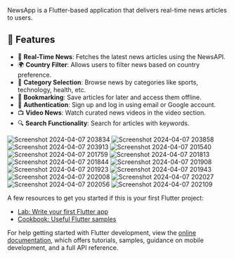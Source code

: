 NewsApp is a Flutter-based application that delivers real-time news articles to users. 

## 🚀 Features

- 🔄 **Real-Time News**: Fetches the latest news articles using the NewsAPI.
- 🌍 **Country Filter**: Allows users to filter news based on country preference.
- 🧠 **Category Selection**: Browse news by categories like sports, technology, health, etc.
- 🔖 **Bookmarking**: Save articles for later and access them offline.
- 🔐 **Authentication**: Sign up and log in using email or Google account.
- 📺 **Video News**: Watch curated news videos in the video section.
- 🔍 **Search Functionality**: Search for articles with keywords.

![Screenshot 2024-04-07 203834](https://github.com/GhadeBhavesh/NewsApp/assets/108714917/a74011a8-9ee2-4aa2-a7f2-c4ddb17b5b4e)
![Screenshot 2024-04-07 203858](https://github.com/GhadeBhavesh/NewsApp/assets/108714917/9d5b39c0-84a3-4efe-9a2d-62b84d43373d)
![Screenshot 2024-04-07 203913](https://github.com/GhadeBhavesh/NewsApp/assets/108714917/fdf67e43-b608-4c1c-98b1-5e8a5f9e31b0)
![Screenshot 2024-04-07 201540](https://github.com/GhadeBhavesh/NewsApp/assets/108714917/989b1478-28ed-44d0-853d-a9fdc6138e95)
![Screenshot 2024-04-07 201759](https://github.com/GhadeBhavesh/NewsApp/assets/108714917/b60380d8-2567-42b8-ab78-476e6f69d409)
![Screenshot 2024-04-07 201813](https://github.com/GhadeBhavesh/NewsApp/assets/108714917/dd8ad91c-d029-41cb-80c5-38ae2ffe67fa)
![Screenshot 2024-04-07 201844](https://github.com/GhadeBhavesh/NewsApp/assets/108714917/e777ecf3-5915-4d88-b71d-2e1c29f07516)
![Screenshot 2024-04-07 201908](https://github.com/GhadeBhavesh/NewsApp/assets/108714917/3c600310-f344-4069-8beb-0f3cdd1fe466)
![Screenshot 2024-04-07 201923](https://github.com/GhadeBhavesh/NewsApp/assets/108714917/fb788b3d-5ad5-447a-b74e-db10ba16ee5b)
![Screenshot 2024-04-07 201943](https://github.com/GhadeBhavesh/NewsApp/assets/108714917/cb1d3d2a-a80c-44c8-b039-f6468cd0f4ae)
![Screenshot 2024-04-07 202008](https://github.com/GhadeBhavesh/NewsApp/assets/108714917/6c9dee0f-80c2-4c1c-b696-921797b9c4f7)
![Screenshot 2024-04-07 202027](https://github.com/GhadeBhavesh/NewsApp/assets/108714917/c63e6ab7-a42b-4bbe-8755-0b7559a715b1)
![Screenshot 2024-04-07 202056](https://github.com/GhadeBhavesh/NewsApp/assets/108714917/26ac699e-7315-4d52-a990-1bf1418d8ef8)
![Screenshot 2024-04-07 202109](https://github.com/GhadeBhavesh/NewsApp/assets/108714917/66fa1f2a-e617-4457-a91b-4c7115487421)

A few resources to get you started if this is your first Flutter project:

- [Lab: Write your first Flutter app](https://docs.flutter.dev/get-started/codelab)
- [Cookbook: Useful Flutter samples](https://docs.flutter.dev/cookbook)

For help getting started with Flutter development, view the
[online documentation](https://docs.flutter.dev/), which offers tutorials,
samples, guidance on mobile development, and a full API reference.
